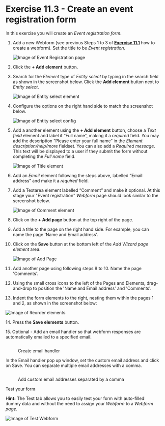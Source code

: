 # Exercise 11.3 - Create an event registration form

In this exercise you will create an _Event registration form_.

1.  Add a new Webform (see previous Steps 1 to 3 of [**Exercise 11.1**](https://salsa-digital.gitbook.io/govcms-content-administration/unit-11-capturing-data-with-forms/exercise-11-1-create-a-basic-webform) how to create a webform). Set the title to be _Event registration._

    ![Image of Event Registration page](../.gitbook/assets/Ex-11-3-Registration-Form-1.png)
2. Click the **+ Add element** button.
3.  Search for the _Element_ type of _Entity select_ by typing in the search field as shown in the screenshot below. Click the **Add element** button next to _Entity select_.

    ![Image of Entity select element](../.gitbook/assets/Ex-11-3-Registration-Form-2.png)
4.  Configure the options on the right hand side to match the screenshot below.

    ![Image of Entity select config](../.gitbook/assets/Ex-11-3-Registration-Form-3.png)
5.  Add a another element using the **+ Add element** button, choose a _Text field_ element and label it “Full name”, making it a _required_ field. You may add the description “Please enter your full name” in the _Element description/help/more_ fieldset. You can also add a _Required message_. This text will be displayed to a user if they submit the form without completing the _Full name_ field.

    ![Image of Title element](../.gitbook/assets/Ex-11-3-Registration-Form-4.png)
6. Add an _Email_ element following the steps above, labelled “Email address” and make it a _required_ field.
7.  Add a Textarea element labelled “Comment” and make it optional. At this stage your "Event registration" _Webform_ page should look similar to the screenshot below.

    ![Image of Comment element](../.gitbook/assets/Ex-11-3-Registration-Form-5.png)
8. Click on the **+ Add page** button at the top right of the page.
9. Add a title to the page on the right hand side. For example, you can name the page 'Name and Email address'.
10. Click on the **Save** button at the bottom left of the _Add Wizard page element_ area.

    ![Image of Add Page](../.gitbook/assets/Ex-11-3-Registration-Form-6.png)
11. Add another page using following steps 8 to 10. Name the page 'Comments'.
12. Using the small cross icons to the left of the Pages and Elements, drag-and-drop to position the 'Name and Email address' and 'Comments'.
13. Indent the form elements to the right, nesting them within the pages 1 and 2, as shown in the screenshot below:

![Image of Reorder elements](../.gitbook/assets/Ex-11-3-Registration-Form-8.png)

14\. Press the **Save elements** button.

15\. Optional - Add an email handler so that webform responses are automatically emailed to a specified email.

<figure><img src="../.gitbook/assets/image (2).png" alt=""><figcaption><p>Create email handler</p></figcaption></figure>

In the Email handler pop up window, set the custom email address and click on Save. You can separate multiple email addresses with a comma.

<figure><img src="../.gitbook/assets/image (1).png" alt=""><figcaption><p>Add custom email addresses separated by a comma</p></figcaption></figure>

Test your form

**Hint:** The Test tab allows you to easily test your form with auto-filled dummy data and without the need to assign your _Webform_ to a _Webform page_.

![Image of Test Webform](../.gitbook/assets/Ex-11-3-Registration-Form-9.png)
